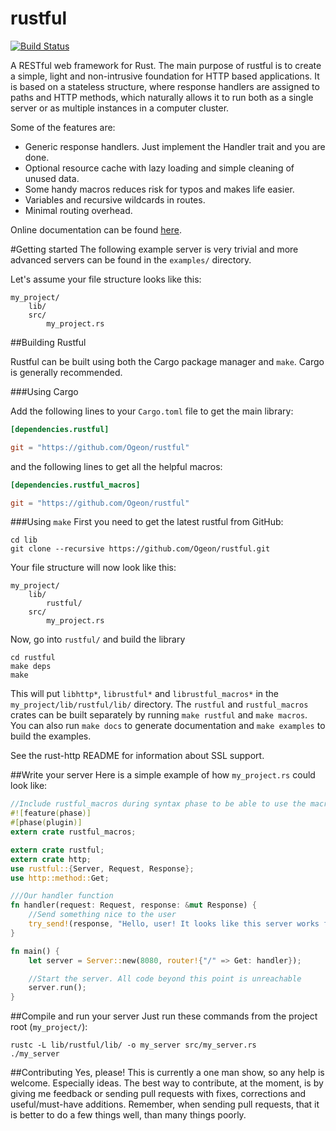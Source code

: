 rustful
=======

[![Build Status](https://travis-ci.org/Ogeon/rustful.png?branch=master)](https://travis-ci.org/Ogeon/rustful)

A RESTful web framework for Rust. The main purpose of rustful is to create a simple,
light and non-intrusive foundation for HTTP based applications. It is based on a stateless
structure, where response handlers are assigned to paths and HTTP methods, which naturally
allows it to run both as a single server or as multiple instances in a computer cluster.

Some of the features are:

* Generic response handlers. Just implement the Handler trait and you are done.
* Optional resource cache with lazy loading and simple cleaning of unused data.
* Some handy macros reduces risk for typos and makes life easier.
* Variables and recursive wildcards in routes.
* Minimal routing overhead.

Online documentation can be found [here](http://ogeon.github.io/rustful/doc/rustful/).

#Getting started
The following example server is very trivial and more advanced servers can be
found in the `examples/` directory.

Let's assume your file structure looks like this:

```
my_project/
    lib/
    src/
        my_project.rs
```

##Building Rustful

Rustful can be built using both the Cargo package manager and `make`. Cargo is generally recommended.

###Using Cargo

Add the following lines to your `Cargo.toml` file to get the main library:

```toml
[dependencies.rustful]

git = "https://github.com/Ogeon/rustful"
```

and the following lines to get all the helpful macros:

```toml
[dependencies.rustful_macros]

git = "https://github.com/Ogeon/rustful"
```

###Using `make`
First you need to get the latest rustful from GitHub:
```shell
cd lib
git clone --recursive https://github.com/Ogeon/rustful.git
```

Your file structure will now look like this:

```
my_project/
    lib/
        rustful/
    src/
        my_project.rs
```

Now, go into `rustful/` and build the library

```shell
cd rustful
make deps
make
```

This will put `libhttp*`, `librustful*` and `librustful_macros*` in the `my_project/lib/rustful/lib/` directory.
The `rustful` and `rustful_macros` crates can be built separately by running `make rustful` and `make macros`.
You can also run `make docs` to generate documentation and `make examples` to build the examples.

See the rust-http README for information about SSL support.

##Write your server
Here is a simple example of how `my_project.rs` could look like:

```rust
//Include rustful_macros during syntax phase to be able to use the macros
#![feature(phase)]
#[phase(plugin)]
extern crate rustful_macros;

extern crate rustful;
extern crate http;
use rustful::{Server, Request, Response};
use http::method::Get;

///Our handler function
fn handler(request: Request, response: &mut Response) {
	//Send something nice to the user
	try_send!(response, "Hello, user! It looks like this server works fine." while "sending hello");
}

fn main() {
	let server = Server::new(8080, router!{"/" => Get: handler});

	//Start the server. All code beyond this point is unreachable
	server.run();
}
```

##Compile and run your server
Just run these commands from the project root (`my_project/`):
```shell
rustc -L lib/rustful/lib/ -o my_server src/my_server.rs
./my_server
```

##Contributing
Yes, please! This is currently a one man show, so any help is welcome. Especially ideas. The best way to
contribute, at the moment, is by giving me feedback or sending pull requests with fixes, corrections and useful/must-have
additions. Remember, when sending pull requests, that it is better to do a few things well, than many things
poorly.
